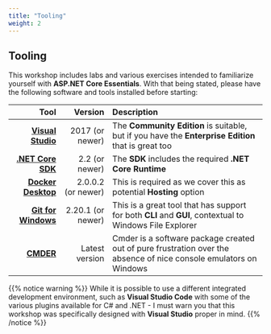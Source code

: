 ```yaml
---
title: "Tooling"
weight: 2
---
```


## <i class="fas fa-tools"></i> Tooling

This workshop includes labs and various exercises intended to familiarize yourself with __ASP.NET Core Essentials__. With that being stated, please have the following software and tools installed before starting:

| Tool | Version | Description |
| ---: | ---: | :--- |
| <a href='https://docs.microsoft.com/en-us/visualstudio/install/install-visual-studio?view=vs-2017' target='_blank'>__Visual Studio__ <i class="fas fa-external-link-alt"></i></a> | 2017 (or newer) | The __Community Edition__ is suitable, but if you have the __Enterprise Edition__ that is great too |
| <a href='https://dotnet.microsoft.com/download' target='_blank'>__.NET Core SDK__ <i class="fas fa-external-link-alt"></i></a> | 2.2  (or newer) | The __SDK__ includes the required __.NET Core Runtime__ |
| <a href='https://docs.docker.com/docker-for-windows/install/' target='_blank'>__Docker Desktop__ <i class="fas fa-external-link-alt"></i></a> | 2.0.0.2  (or newer) | This is required as we cover this as potential __Hosting__ option |
| <a href='https://git-scm.com/download/win' target='_blank'>__Git for Windows__ <i class="fas fa-external-link-alt"></i></a> | 2.20.1 (or newer) | This is a great tool that has support for both __CLI__ and __GUI__, contextual to Windows File Explorer |
| <a href='https://github.com/cmderdev/cmder/releases/download/v1.3.11/cmder_mini.zip' target='_blank'>__CMDER__ <i class="fas fa-external-link-alt"></i></a> | Latest version | Cmder is a software package created out of pure frustration over the absence of nice console emulators on Windows |

 {{% notice warning %}}
While it is possible to use a different integrated development environment, such as __Visual Studio Code__ with some of the various plugins available for C# and .NET - I must warn you that this workshop was specifically designed with __Visual Studio__ proper in mind.
{{% /notice %}}